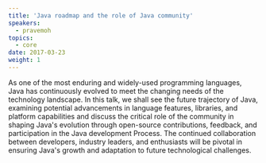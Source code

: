 ```yaml
---
title: 'Java roadmap and the role of Java community'
speakers:
  - pravemoh
topics:
  - core
date: 2017-03-23
weight: 1
---
```


As one of the most enduring and widely-used programming languages, Java has continuously evolved to meet the changing needs of the technology landscape. In this talk, we shall see the future trajectory of Java, examining potential advancements in language features, libraries, and platform capabilities and discuss the critical role of the community in shaping Java's evolution through open-source contributions, feedback, and participation in the Java development Process.
The continued collaboration between developers, industry leaders, and enthusiasts will be pivotal in ensuring Java's growth and adaptation to future technological challenges.